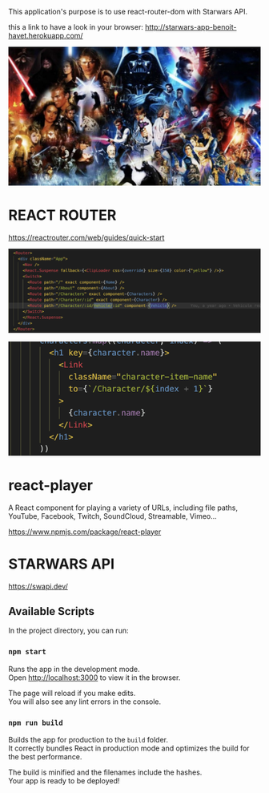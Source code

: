 This application's purpose is to use react-router-dom with Starwars API.

this a link to have a look in your browser: http://starwars-app-benoit-havet.herokuapp.com/

![](/src/starWarsPoster.png)

# REACT ROUTER

https://reactrouter.com/web/guides/quick-start

![](/src/react-router.png)

![](/src/react-router-link.png)

# react-player

A React component for playing a variety of URLs, including file paths, YouTube, Facebook, Twitch, SoundCloud, Streamable, Vimeo...

https://www.npmjs.com/package/react-player

# STARWARS API

https://swapi.dev/

## Available Scripts

In the project directory, you can run:

### `npm start`

Runs the app in the development mode.<br>
Open [http://localhost:3000](http://localhost:3000) to view it in the browser.

The page will reload if you make edits.<br>
You will also see any lint errors in the console.

### `npm run build`

Builds the app for production to the `build` folder.<br>
It correctly bundles React in production mode and optimizes the build for the best performance.

The build is minified and the filenames include the hashes.<br>
Your app is ready to be deployed!
